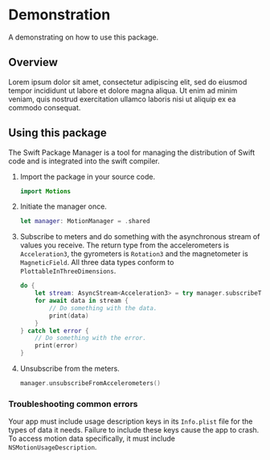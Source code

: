 # Demonstration

A demonstrating on how to use this package.

## Overview

Lorem ipsum dolor sit amet, consectetur adipiscing elit, sed do eiusmod tempor incididunt ut labore et dolore magna aliqua. Ut enim ad minim veniam, quis nostrud exercitation ullamco laboris nisi ut aliquip ex ea commodo consequat.

## Using this package

The Swift Package Manager is a tool for managing the distribution of Swift code and is integrated into the swift compiler.

1. Import the package in your source code.

	```swift
	import Motions
	```

2. Initiate the manager once.

	```swift
    let manager: MotionManager = .shared
	```

3. Subscribe to meters and do something with the asynchronous stream of values you receive. The return type from the accelerometers is `Acceleration3`, the gyrometers is `Rotation3` and the magnetometer is `MagneticField`. All three data types conform to `PlottableInThreeDimensions`.

    ```swift
    do {
    	let stream: AsyncStream<Acceleration3> = try manager.subscribeToAccelerometers()
    	for await data in stream {
    		// Do something with the data.
    		print(data)
    	}
    } catch let error {
    	// Do something with the error.
    	print(error)
    }
    ```

4. Unsubscribe from the meters.

    ```swift
    manager.unsubscribeFromAccelerometers()
    ```

### Troubleshooting common errors

Your app must include usage description keys in its `Info.plist` file for the types of data it needs. Failure to include these keys cause the app to crash. To access motion data specifically, it must include `NSMotionUsageDescription`.
